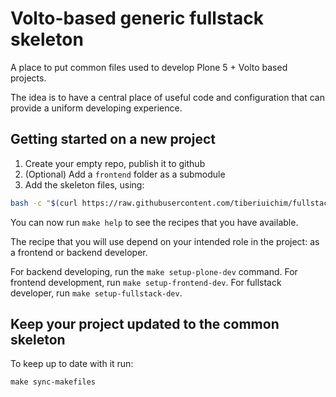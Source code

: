 # Volto-based generic fullstack skeleton

A place to put common files used to develop Plone 5 + Volto based projects.

The idea is to have a central place of useful code and configuration that can
provide a uniform developing experience.

## Getting started on a new project

1. Create your empty repo, publish it to github
2. (Optional) Add a `frontend` folder as a submodule
3. Add the skeleton files, using:

```sh
bash -c "$(curl https://raw.githubusercontent.com/tiberiuichim/fullstack-skeleton/setup.sh)"
```

You can now run `make help` to see the recipes that you have available.

The recipe that you will use depend on your intended role in the project: as
a frontend or backend developer.

For backend developing, run the `make setup-plone-dev` command. For frontend
development, run `make setup-frontend-dev`. For fullstack developer, run `make
setup-fullstack-dev`.

## Keep your project updated to the common skeleton

To keep up to date with it run:

```
make sync-makefiles
```
